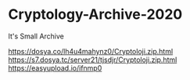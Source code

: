 # Cryptology-Archive-2020

It's Small Archive                   
                  
https://dosya.co/lh4u4mahynz0/Cryptoloji.zip.html                   
https://s7.dosya.tc/server21/tjsdjr/Cryptoloji.zip.html                   
https://easyupload.io/ifnmp0                   
